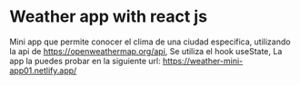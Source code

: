 # Weather app with react js

Mini app que permite conocer el clima de una ciudad especifica, utilizando la api de https://openweathermap.org/api, 
Se utiliza el hook useState, 
La app la puedes probar en la siguiente url: https://weather-mini-app01.netlify.app/
